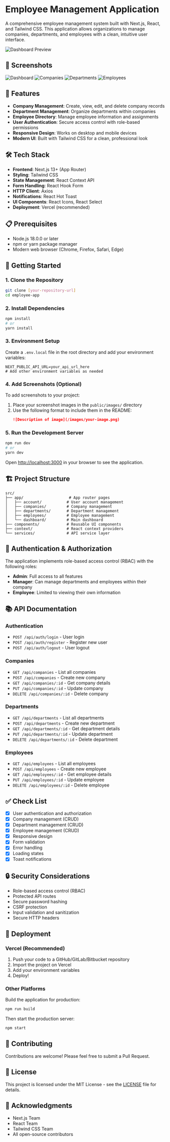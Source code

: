 # Employee Management Application

A comprehensive employee management system built with Next.js, React, and Tailwind CSS. This application allows organizations to manage companies, departments, and employees with a clean, intuitive user interface.

![Dashboard Preview](public/images/company-details.png)

## 📸 Screenshots


![Dashboard](public/images/dashbord.png) 
![Companies](public/images/company.png) 
![Departments](public/images/departments.png) 
![Employees](public/images/employees.png) 

## 🚀 Features

- **Company Management**: Create, view, edit, and delete company records
- **Department Management**: Organize departments within companies
- **Employee Directory**: Manage employee information and assignments
- **User Authentication**: Secure access control with role-based permissions
- **Responsive Design**: Works on desktop and mobile devices
- **Modern UI**: Built with Tailwind CSS for a clean, professional look

## 🛠️ Tech Stack

- **Frontend**: Next.js 13+ (App Router)
- **Styling**: Tailwind CSS
- **State Management**: React Context API
- **Form Handling**: React Hook Form
- **HTTP Client**: Axios
- **Notifications**: React Hot Toast
- **UI Components**: React Icons, React Select
- **Deployment**: Vercel (recommended)

## 📋 Prerequisites

- Node.js 18.0.0 or later
- npm or yarn package manager
- Modern web browser (Chrome, Firefox, Safari, Edge)

## 🚀 Getting Started

### 1. Clone the Repository

```bash
git clone [your-repository-url]
cd employee-app
```

### 2. Install Dependencies

```bash
npm install
# or
yarn install
```

### 3. Environment Setup

Create a `.env.local` file in the root directory and add your environment variables:

```env
NEXT_PUBLIC_API_URL=your_api_url_here
# Add other environment variables as needed
```

### 4. Add Screenshots (Optional)

To add screenshots to your project:

1. Place your screenshot images in the `public/images/` directory
2. Use the following format to include them in the README:
   ```markdown
   ![Description of image](/images/your-image.png)
   ```

### 5. Run the Development Server

```bash
npm run dev
# or
yarn dev
```

Open [http://localhost:3000](http://localhost:3000) in your browser to see the application.

## 🏗️ Project Structure

```
src/
├── app/                    # App router pages
│   ├── account/           # User account management
│   ├── companies/         # Company management
│   ├── departments/       # Department management
│   ├── employees/         # Employee management
│   └── dashboard/         # Main dashboard
├── components/            # Reusable UI components
├── context/               # React context providers
└── services/              # API service layer
```

## 🔐 Authentication & Authorization

The application implements role-based access control (RBAC) with the following roles:

- **Admin**: Full access to all features
- **Manager**: Can manage departments and employees within their company
- **Employee**: Limited to viewing their own information

## 📚 API Documentation

### Authentication

- `POST /api/auth/login` - User login
- `POST /api/auth/register` - Register new user
- `POST /api/auth/logout` - User logout

### Companies

- `GET /api/companies` - List all companies
- `POST /api/companies` - Create new company
- `GET /api/companies/:id` - Get company details
- `PUT /api/companies/:id` - Update company
- `DELETE /api/companies/:id` - Delete company

### Departments

- `GET /api/departments` - List all departments
- `POST /api/departments` - Create new department
- `GET /api/departments/:id` - Get department details
- `PUT /api/departments/:id` - Update department
- `DELETE /api/departments/:id` - Delete department

### Employees

- `GET /api/employees` - List all employees
- `POST /api/employees` - Create new employee
- `GET /api/employees/:id` - Get employee details
- `PUT /api/employees/:id` - Update employee
- `DELETE /api/employees/:id` - Delete employee

## ✅ Check List

- [x] User authentication and authorization
- [x] Company management (CRUD)
- [x] Department management (CRUD)
- [x] Employee management (CRUD)
- [x] Responsive design
- [x] Form validation
- [x] Error handling
- [x] Loading states
- [x] Toast notifications

## 🔒 Security Considerations

- Role-based access control (RBAC)
- Protected API routes
- Secure password hashing
- CSRF protection
- Input validation and sanitization
- Secure HTTP headers

## 🚀 Deployment

### Vercel (Recommended)

1. Push your code to a GitHub/GitLab/Bitbucket repository
2. Import the project on Vercel
3. Add your environment variables
4. Deploy!

### Other Platforms

Build the application for production:

```bash
npm run build
```

Then start the production server:

```bash
npm start
```

## 🤝 Contributing

Contributions are welcome! Please feel free to submit a Pull Request.

## 📄 License

This project is licensed under the MIT License - see the [LICENSE](LICENSE) file for details.

## 🙏 Acknowledgments

- Next.js Team
- React Team
- Tailwind CSS Team
- All open-source contributors
